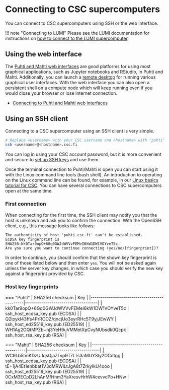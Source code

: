 # Connecting to CSC supercomputers

<!--
- VSCode (see remote-dev for more options)
- Authentication
    - Password
    - SSH keys (recommended)
        - program-specific instructions on system pages
- Web interface
-->

You can connect to CSC supercomputers using SSH or the web interface.

!!! note "Connecting to LUMI"
    Please see the LUMI documentation for instructions on [how to connect to the
    LUMI supercomputer](https://docs.lumi-supercomputer.eu/firststeps/getstarted/).

## Using the web interface

The [Puhti and Mahti web interfaces](webinterface/index.md) are good platforms
for using most graphical applications, such as Jupyter notebooks and RStudio, in
Puhti and Mahti. Additionally, you can launch a
[remote desktop](webinterface/desktop.md) for running various graphical user
interfaces.  With the web interface you can also open a persistent shell on a
compute node which will keep running even if you would close your browser or
lose internet connection.

- [Connecting to Puhti and Mahti web interfaces](../webinterface/connecting.md)

## Using an SSH client

Connecting to a CSC supercomputer using an SSH client is very simple.

```bash
# Replace <username> with your CSC username and <hostname> with "puhti" or "mahti"
ssh <username>@<hostname>.csc.fi
```

You can log in using your CSC account password, but it is more convenient and
secure to [set up SSH keys](./ssh-keys.md) and use them.

Once the terminal connection to Puhti/Mahti is open you can start using it with the Linux command
line tools (bash shell). An introduction to operating on the Linux command line can be found,
for example, in our [Linux basics tutorial for CSC](../support/tutorials/env-guide/index.md).
You can have several connections to CSC supercomputers open at the same time.

### First connection

When connecting for the first time, the SSH client may notify you that the host is unknown
and ask you to confirm the connection. With the OpenSSH client, e.g., this message looks like follows:

```
The authenticity of host 'puhti.csc.fi' can't be established.
ECDSA key fingerprint is SHA256:kk0Tar9opQ+6Gq0GWJdWVVvFEMeI6kW1DW1VOYveT5c.
Are you sure you want to continue connecting (yes/no/[fingerprint])?
```

In order to continue, you should confirm that the shown key fingerprint is one of those listed below
and then enter `yes`. You will not be asked again unless the server key changes, in which case you
should verify the new key against a fingerprint provided by CSC.

### Host key fingerprints

=== "Puhti"
    | SHA256 checksum                             | Key                                |
    |---------------------------------------------|------------------------------------|
    | kk0Tar9opQ+6Gq0GWJdWVVvFEMeI6kW1DW1VOYveT5c | ssh_host_ecdsa_key.pub (ECDSA)     |
    | Q2lpykI43ffs4PrRODZ/qncjUo3eyrRHc5T9yjJEwWY | ssh_host_ed25519_key.pub (ED25519) |
    | WH1Ag2OQtMPZb+hj3YeH9uVMMetXpCvyNUbsdk0Qcpk | ssh_host_rsa_key.pub (RSA)         |

=== "Mahti"
    | SHA256 checksum                             | Key                                |
    |---------------------------------------------|------------------------------------|
    | WC9Lb5tmKDzUJqsQjaZLvp9T7LTs3aMUYSIy2OCdtgg | ssh_host_ecdsa_key.pub (ECDSA)     |
    | tE+1jA4Et1enbbat1V3dMRWlLtJgA8t7ZrkyIkU4ooo | ssh_host_ed25519_key.pub (ED25519) |
    | 0CxM3ECpD2LhAnMfHnm3YaXresvHrhW4cevvcPb+HNw | ssh_host_rsa_key.pub (RSA)         |
